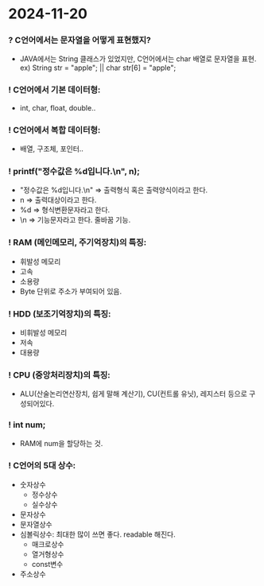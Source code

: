 # 2024-11-20
### ? C언어에서는 문자열을 어떻게 표현했지?
* JAVA에서는 String 클래스가 있었지만, C언어에서는 char 배열로 문자열을 표현.<br>
ex) String str = "apple"; ||   char str[6] = "apple";

### ! C언어에서 기본 데이터형:
* int, char, float, double..

### ! C언어에서 복합 데이터형:
* 배열, 구조체, 포인터..

### ! printf("정수값은 %d입니다.\n", n);
* "정수값은 %d입니다.\n"   => 출력형식 혹은 출력양식이라고 한다.
* n                    => 출력대상이라고 한다.
* %d                   => 형식변환문자라고 한다.
* \n                   => 기능문자라고 한다. 줄바꿈 기능.

### ! RAM (메인메모리, 주기억장치)의 특징:
* 휘발성 메모리
* 고속
* 소용량
* Byte 단위로 주소가 부여되어 있음.

### ! HDD (보조기억장치)의 특징:
* 비휘발성 메모리
* 저속
* 대용량

### ! CPU (중앙처리장치)의 특징:
* ALU(산술논리연산장치, 쉽게 말해 계산기), CU(컨트롤 유닛), 레지스터 등으로 구성되어있다.

### ! int num;
* RAM에 num을 할당하는 것.

### ! C언어의 5대 상수:
* 숫자상수
  * 정수상수
  * 실수상수
* 문자상수
* 문자열상수
* 심볼릭상수: 최대한 많이 쓰면 좋다. readable 해진다.
  * 매크로상수
  * 열거형상수
  * const변수
* 주소상수
